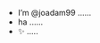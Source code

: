 - I’m @joadam99 ......
- ha ......
- ✨ .....


<!---
joadam99/joadam99 is a ✨ special ✨ repository because its `README.md` (this file) appears on your GitHub profile.
You can click the Preview link to take a look at your changes.
--->
